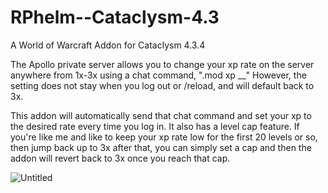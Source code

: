 # RPhelm--Cataclysm-4.3
 A World of Warcraft Addon for Cataclysm 4.3.4

The Apollo private server allows you to change your xp rate on the server anywhere from 1x-3x using a chat command, ".mod xp __"  However, the setting does not stay when you log out or /reload, and will default back to 3x.

This addon will automatically send that chat command and set your xp to the desired rate every time you log in. It also has a level cap feature. If you're like me and like to keep your xp rate low for the first 20 levels or so, then jump back up to 3x after that, you can simply set a cap and then the addon will revert back to 3x once you reach that cap.

![Untitled](https://user-images.githubusercontent.com/116841297/206516910-c8f1fdb2-ce9d-4a0b-b876-f2fc426a1f3c.png)
